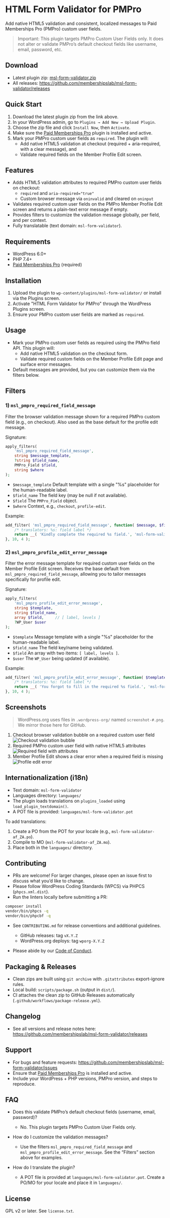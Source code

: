 # HTML Form Validator for PMPro

Add native HTML5 validation and consistent, localized messages to Paid Memberships Pro (PMPro) custom user fields.

> Important: This plugin targets PMPro Custom User Fields only. It does not alter or validate PMPro’s default checkout fields like username, email, password, etc.

## Download

- Latest plugin zip: [msl-form-validator.zip](https://github.com/membershipslab/msl-form-validator/releases/latest/download/msl-form-validator.zip)
- All releases: https://github.com/membershipslab/msl-form-validator/releases

## Quick Start

1. Download the latest plugin zip from the link above.
2. In your WordPress admin, go to `Plugins → Add New → Upload Plugin`.
3. Choose the zip file and click `Install Now`, then `Activate`.
4. Make sure the [Paid Memberships Pro](https://www.paidmembershipspro.com/) plugin is installed and active.
5. Mark your PMPro custom user fields as `required`. The plugin will:
   - Add native HTML5 validation at checkout (required + aria-required, with a clear message), and
   - Validate required fields on the Member Profile Edit screen.

## Features

- Adds HTML5 validation attributes to required PMPro custom user fields on checkout:
  - `required` and `aria-required="true"`
  - Custom browser message via `oninvalid` and cleared on `oninput`
- Validates required custom user fields on the PMPro Member Profile Edit screen and returns a plain-text error message if empty.
- Provides filters to customize the validation message globally, per field, and per context.
- Fully translatable (text domain: `msl-form-validator`).

## Requirements

- WordPress 6.0+
- PHP 7.4+
- [Paid Memberships Pro](https://www.paidmembershipspro.com/) (required)

## Installation

1. Upload the plugin to `wp-content/plugins/msl-form-validator/` or install via the Plugins screen.
2. Activate "HTML Form Validator for PMPro" through the WordPress Plugins screen.
3. Ensure your PMPro custom user fields are marked as `required`.

## Usage

- Mark your PMPro custom user fields as required using the PMPro field API. This plugin will:
  - Add native HTML5 validation on the checkout form.
  - Validate required custom fields on the Member Profile Edit page and surface error messages.
- Default messages are provided, but you can customize them via the filters below.

## Filters

### 1) `msl_pmpro_required_field_message`
Filter the browser validation message shown for a required PMPro custom field (e.g., on checkout). Also used as the base default for the profile edit message.

Signature:

```php
apply_filters(
    'msl_pmpro_required_field_message',
    string $message_template,
    ?string $field_name,
    PMPro_Field $field,
    string $where
);
```

- `$message_template` Default template with a single "%s" placeholder for the human-readable label.
- `$field_name` The field key (may be null if not available).
- `$field` The `PMPro_Field` object.
- `$where` Context, e.g., `checkout`, `profile-edit`.

Example:

```php
add_filter( 'msl_pmpro_required_field_message', function( $message, $field_name, $field, $where ) {
    /* translators: %s: field label */
    return __( 'Kindly complete the required %s field.', 'msl-form-validator' );
}, 10, 4 );
```

### 2) `msl_pmpro_profile_edit_error_message`
Filter the error message template for required custom user fields on the Member Profile Edit screen. Receives the base default from `msl_pmpro_required_field_message`, allowing you to tailor messages specifically for profile edit.

Signature:

```php
apply_filters(
    'msl_pmpro_profile_edit_error_message',
    string $template,
    string $field_name,
    array $field,     // [ label, levels ]
    ?WP_User $user
);
```

- `$template` Message template with a single "%s" placeholder for the human-readable label.
- `$field_name` The field key/name being validated.
- `$field` An array with two items: `[ label, levels ]`.
- `$user` The `WP_User` being updated (if available).

Example:

```php
add_filter( 'msl_pmpro_profile_edit_error_message', function( $template, $field_name, $field, $user ) {
    /* translators: %s: field label */
    return __( 'You forgot to fill in the required %s field.', 'msl-form-validator' );
}, 10, 4 );
```

## Screenshots

> WordPress.org uses files in `.wordpress-org/` named `screenshot-#.png`. We mirror those here for GitHub.

1. Checkout browser validation bubble on a required custom user field  
   ![Checkout validation bubble](.wordpress-org/screenshot-1.png)
2. Required PMPro custom user field with native HTML5 attributes  
   ![Required field with attributes](.wordpress-org/screenshot-2.png)
3. Member Profile Edit shows a clear error when a required field is missing  
   ![Profile edit error](.wordpress-org/screenshot-3.png)

## Internationalization (i18n)

- Text domain: `msl-form-validator`
- Languages directory: `languages/`
- The plugin loads translations on `plugins_loaded` using `load_plugin_textdomain()`.
- A POT file is provided: `languages/msl-form-validator.pot`

To add translations:

1. Create a PO from the POT for your locale (e.g., `msl-form-validator-af_ZA.po`).
2. Compile to MO (`msl-form-validator-af_ZA.mo`).
3. Place both in the `languages/` directory.

## Contributing

- PRs are welcome! For larger changes, please open an issue first to discuss what you’d like to change.
- Please follow WordPress Coding Standards (WPCS) via PHPCS (`phpcs.xml.dist`).
- Run the linters locally before submitting a PR:

```bash
composer install
vendor/bin/phpcs -q
vendor/bin/phpcbf -q
```

- See `CONTRIBUTING.md` for release conventions and additional guidelines.
  - GitHub releases: tag `vX.Y.Z`
  - WordPress.org deploys: tag `wporg-X.Y.Z`

- Please abide by our [Code of Conduct](./CODE_OF_CONDUCT.md).

## Packaging & Releases

- Clean zips are built using `git archive` with `.gitattributes` export-ignore rules.
- Local build: `scripts/package.sh` (output in `dist/`).
- CI attaches the clean zip to GitHub Releases automatically (`.github/workflows/package-release.yml`).

## Changelog

- See all versions and release notes here: https://github.com/membershipslab/msl-form-validator/releases

## Support

- For bugs and feature requests: https://github.com/membershipslab/msl-form-validator/issues
- Ensure that [Paid Memberships Pro](https://www.paidmembershipspro.com/) is installed and active.
- Include your WordPress + PHP versions, PMPro version, and steps to reproduce.

## FAQ

- Does this validate PMPro’s default checkout fields (username, email, password)?
  - No. This plugin targets PMPro Custom User Fields only.

- How do I customize the validation messages?
  - Use the filters `msl_pmpro_required_field_message` and `msl_pmpro_profile_edit_error_message`. See the “Filters” section above for examples.

- How do I translate the plugin?
  - A POT file is provided at `languages/msl-form-validator.pot`. Create a PO/MO for your locale and place it in `languages/`.

## License

GPL v2 or later. See `license.txt`.
